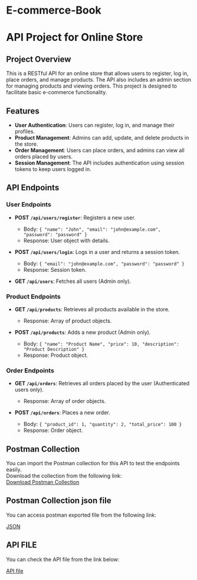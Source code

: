 # E-commerce-Book

# API Project for Online Store


## Project Overview

This is a RESTful API for an online store that allows users to register, log in, place orders, and manage products. The API also includes an admin section for managing products and viewing orders. This project is designed to facilitate basic e-commerce functionality.

## Features

- **User Authentication**: Users can register, log in, and manage their profiles.
- **Product Management**: Admins can add, update, and delete products in the store.
- **Order Management**: Users can place orders, and admins can view all orders placed by users.
- **Session Management**: The API includes authentication using session tokens to keep users logged in.

## API Endpoints

### User Endpoints

- **POST `/api/users/register`**: Registers a new user.  
    - Body: `{ "name": "John", "email": "john@example.com", "password": "password" }`
    - Response: User object with details.

- **POST `/api/users/login`**: Logs in a user and returns a session token.  
    - Body: `{ "email": "john@example.com", "password": "password" }`
    - Response: Session token.

- **GET `/api/users`**: Fetches all users (Admin only).

### Product Endpoints

- **GET `/api/products`**: Retrieves all products available in the store.  
    - Response: Array of product objects.

- **POST `/api/products`**: Adds a new product (Admin only).  
    - Body: `{ "name": "Product Name", "price": 10, "description": "Product Description" }`
    - Response: Product object.

### Order Endpoints

- **GET `/api/orders`**: Retrieves all orders placed by the user (Authenticated users only).  
    - Response: Array of order objects.

- **POST `/api/orders`**: Places a new order.  
    - Body: `{ "product_id": 1, "quantity": 2, "total_price": 100 }`
    - Response: Order object.

## Postman Collection

You can import the Postman collection for this API to test the endpoints easily.  
Download the collection from the following link:  
[Download Postman Collection](https://documenter.getpostman.com/view/40192073/2sAYBa9pSV)

## Postman Collection json file 

You can access postman exported file from the following link:  

[JSON](https://github.com/mukul/E-commerce-Book/raw/main/ShopAPI.postman_collection.json)

## API FILE

You can check the API file from the link below:

[API file](https://github.com/mukulnagar25/E-commerce-Book/raw/main/api.php)

